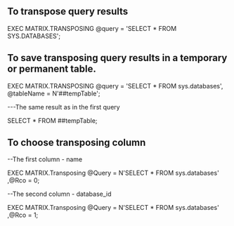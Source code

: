 ## To transpose query results
EXEC MATRIX.TRANSPOSING
     @query = 'SELECT * FROM SYS.DATABASES';

## To save transposing query results in a temporary or permanent table.
EXEC MATRIX.TRANSPOSING
     @query = 'SELECT * FROM sys.databases',
     @tableName = N'##tempTable';
     
---The same result as in the first query

SELECT *
FROM ##tempTable;

## To choose transposing column
--The first column - name

EXEC MATRIX.Transposing @Query = N'SELECT * FROM sys.databases'
				   ,@Rco = 0;
				   
--The second column - database_id

EXEC MATRIX.Transposing @Query = N'SELECT * FROM sys.databases'
				   ,@Rco = 1;



